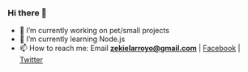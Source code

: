 ### Hi there 👋

<!-- **exequielarroyo/exequielarroyo** is a ✨ _special_ ✨ repository because its `README.md` (this file) appears on your GitHub profile. -->

<!-- Here are some ideas to get you started: -->

- 🔭 I’m currently working on pet/small projects
- 🌱 I’m currently learning Node.js
- 📫 How to reach me: Email **zekielarroyo@gmail.com** | [Facebook](https://www.facebook.com/exequielarroyo2/) | [Twitter](https://twitter.com/exequielarroyo0)
<!-- - 👯 I’m looking to collaborate on ... -->
<!-- - 🤔 I’m looking for help with ... -->
<!-- - 💬 Ask me about ... -->
<!-- - 😄 Pronouns: ... -->
<!-- - ⚡ Fun fact: ... -->
